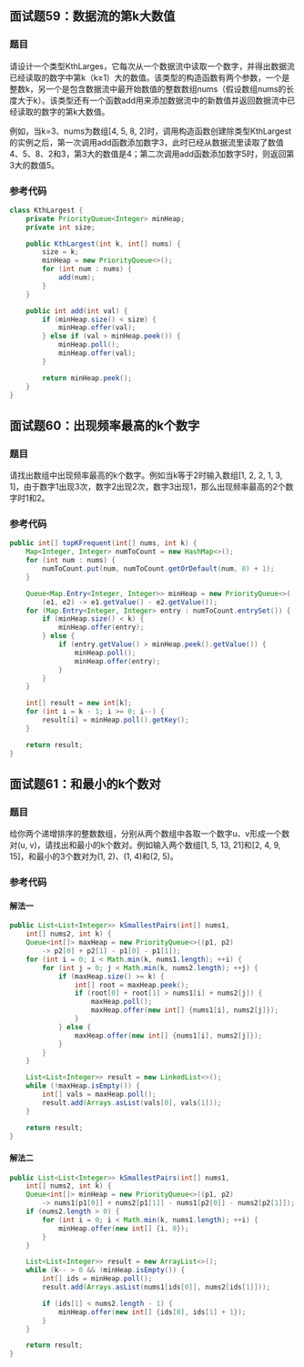 
## 面试题59：数据流的第k大数值
### 题目
请设计一个类型KthLarges，它每次从一个数据流中读取一个数字，并得出数据流已经读取的数字中第k（k≥1）大的数值。该类型的构造函数有两个参数，一个是整数k，另一个是包含数据流中最开始数值的整数数组nums（假设数组nums的长度大于k）。该类型还有一个函数add用来添加数据流中的新数值并返回数据流中已经读取的数字的第k大数值。

例如，当k=3、nums为数组[4, 5, 8, 2]时，调用构造函数创建除类型KthLargest的实例之后，第一次调用add函数添加数字3，此时已经从数据流里读取了数值4、5、8、2和3，第3大的数值是4；第二次调用add函数添加数字5时，则返回第3大的数值5。

### 参考代码
``` java
class KthLargest {
    private PriorityQueue<Integer> minHeap;
    private int size;

    public KthLargest(int k, int[] nums) {
        size = k;
        minHeap = new PriorityQueue<>();
        for (int num : nums) {
            add(num);
        }
    }

    public int add(int val) {
        if (minHeap.size() < size) {
            minHeap.offer(val);
        } else if (val > minHeap.peek()) {
            minHeap.poll();
            minHeap.offer(val);
        }

        return minHeap.peek();
    }
}
```

## 面试题60：出现频率最高的k个数字
### 题目
请找出数组中出现频率最高的k个数字。例如当k等于2时输入数组[1, 2, 2, 1, 3, 1]，由于数字1出现3次，数字2出现2次，数字3出现1，那么出现频率最高的2个数字时1和2。

### 参考代码
``` java
public int[] topKFrequent(int[] nums, int k) {
    Map<Integer, Integer> numToCount = new HashMap<>();
    for (int num : nums) {
        numToCount.put(num, numToCount.getOrDefault(num, 0) + 1);
    }

    Queue<Map.Entry<Integer, Integer>> minHeap = new PriorityQueue<>(
        (e1, e2) -> e1.getValue() - e2.getValue());
    for (Map.Entry<Integer, Integer> entry : numToCount.entrySet()) {
        if (minHeap.size() < k) {
            minHeap.offer(entry);
        } else {
            if (entry.getValue() > minHeap.peek().getValue()) {
                minHeap.poll();
                minHeap.offer(entry);
            }
        }
    }

    int[] result = new int[k];
    for (int i = k - 1; i >= 0; i--) {
        result[i] = minHeap.poll().getKey();
    }

    return result;
}
```

## 面试题61：和最小的k个数对
### 题目
给你两个递增排序的整数数组，分别从两个数组中各取一个数字u、v形成一个数对(u, v)，请找出和最小的k个数对。例如输入两个数组[1, 5, 13, 21]和[2, 4, 9, 15]，和最小的3个数对为(1, 2)、(1, 4)和(2, 5)。

### 参考代码
#### 解法一
``` java
public List<List<Integer>> kSmallestPairs(int[] nums1,
    int[] nums2, int k) {
    Queue<int[]> maxHeap = new PriorityQueue<>((p1, p2)
        -> p2[0] + p2[1] - p1[0] - p1[1]);
    for (int i = 0; i < Math.min(k, nums1.length); ++i) {
        for (int j = 0; j < Math.min(k, nums2.length); ++j) {
            if (maxHeap.size() >= k) {
                int[] root = maxHeap.peek();
                if (root[0] + root[1] > nums1[i] + nums2[j]) {
                    maxHeap.poll();
                    maxHeap.offer(new int[] {nums1[i], nums2[j]});
                }
            } else {
                maxHeap.offer(new int[] {nums1[i], nums2[j]});
            }
        }
    }

    List<List<Integer>> result = new LinkedList<>();
    while (!maxHeap.isEmpty()) {
        int[] vals = maxHeap.poll();
        result.add(Arrays.asList(vals[0], vals[1]));
    }

    return result;
}
```
 
#### 解法二
``` java
public List<List<Integer>> kSmallestPairs(int[] nums1,
    int[] nums2, int k) {
    Queue<int[]> minHeap = new PriorityQueue<>((p1, p2)
        -> nums1[p1[0]] + nums2[p1[1]] - nums1[p2[0]] - nums2[p2[1]]);
    if (nums2.length > 0) {
        for (int i = 0; i < Math.min(k, nums1.length); ++i) {
            minHeap.offer(new int[] {i, 0});
        }
    }

    List<List<Integer>> result = new ArrayList<>();        
    while (k-- > 0 && !minHeap.isEmpty()) {
        int[] ids = minHeap.poll();
        result.add(Arrays.asList(nums1[ids[0]], nums2[ids[1]]));

        if (ids[1] < nums2.length - 1) {
            minHeap.offer(new int[] {ids[0], ids[1] + 1});
        }
    }

    return result;
}
```
